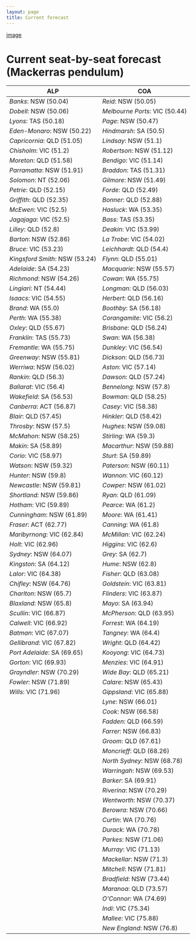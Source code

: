 ```yaml
---
layout: page
title: Current forecast
---
```


[image](imager.jpg)

# Current seat-by-seat forecast (Mackerras pendulum)


| ALP                          | COA                          |
|------------------------------|------------------------------|
|*Banks*: NSW (50.04)          |*Reid*: NSW (50.05)           |
|*Dobell*: NSW (50.06)         |*Melbourne Ports*: VIC (50.44)|
|*Lyons*: TAS (50.18)          |*Page*: NSW (50.47)           |
|*Eden-Monaro*: NSW (50.22)    |*Hindmarsh*: SA (50.5)        |
|*Capricornia*: QLD (51.05)    |*Lindsay*: NSW (51.1)         |
|*Chisholm*: VIC (51.2)        |*Robertson*: NSW (51.12)      |
|*Moreton*: QLD (51.58)        |*Bendigo*: VIC (51.14)        |
|*Parramatta*: NSW (51.91)     |*Braddon*: TAS (51.31)        |
|*Solomon*: NT (52.06)         |*Gilmore*: NSW (51.49)        |
|*Petrie*: QLD (52.15)         |*Forde*: QLD (52.49)          |
|*Griffith*: QLD (52.35)       |*Bonner*: QLD (52.88)         |
|*McEwen*: VIC (52.5)          |*Hasluck*: WA (53.35)         |
|*Jagajaga*: VIC (52.5)        |*Bass*: TAS (53.35)           |
|*Lilley*: QLD (52.8)          |*Deakin*: VIC (53.99)         |
|*Barton*: NSW (52.86)         |*La Trobe*: VIC (54.02)       |
|*Bruce*: VIC (53.23)          |*Leichhardt*: QLD (54.4)      |
|*Kingsford Smith*: NSW (53.24)|*Flynn*: QLD (55.01)          |
|*Adelaide*: SA (54.23)        |*Macquarie*: NSW (55.57)      |
|*Richmond*: NSW (54.26)       |*Cowan*: WA (55.75)           |
|*Lingiari*: NT (54.44)        |*Longman*: QLD (56.03)        |
|*Isaacs*: VIC (54.55)         |*Herbert*: QLD (56.16)        |
|*Brand*: WA (55.0)            |*Boothby*: SA (56.18)         |
|*Perth*: WA (55.38)           |*Corangamite*: VIC (56.2)     |
|*Oxley*: QLD (55.67)          |*Brisbane*: QLD (56.24)       |
|*Franklin*: TAS (55.73)       |*Swan*: WA (56.38)            |
|*Fremantle*: WA (55.75)       |*Dunkley*: VIC (56.54)        |
|*Greenway*: NSW (55.81)       |*Dickson*: QLD (56.73)        |
|*Werriwa*: NSW (56.02)        |*Aston*: VIC (57.14)          |
|*Rankin*: QLD (56.3)          |*Dawson*: QLD (57.24)         |
|*Ballarat*: VIC (56.4)        |*Bennelong*: NSW (57.8)       |
|*Wakefield*: SA (56.53)       |*Bowman*: QLD (58.25)         |
|*Canberra*: ACT (56.87)       |*Casey*: VIC (58.38)          |
|*Blair*: QLD (57.45)          |*Hinkler*: QLD (58.42)        |
|*Throsby*: NSW (57.5)         |*Hughes*: NSW (59.08)         |
|*McMahon*: NSW (58.25)        |*Stirling*: WA (59.3)         |
|*Makin*: SA (58.89)           |*Macarthur*: NSW (59.88)      |
|*Corio*: VIC (58.97)          |*Sturt*: SA (59.89)           |
|*Watson*: NSW (59.32)         |*Paterson*: NSW (60.11)       |
|*Hunter*: NSW (59.8)          |*Wannon*: VIC (60.12)         |
|*Newcastle*: NSW (59.81)      |*Cowper*: NSW (61.02)         |
|*Shortland*: NSW (59.86)      |*Ryan*: QLD (61.09)           |
|*Hotham*: VIC (59.89)         |*Pearce*: WA (61.2)           |
|*Cunningham*: NSW (61.89)     |*Moore*: WA (61.41)           |
|*Fraser*: ACT (62.77)         |*Canning*: WA (61.8)          |
|*Maribyrnong*: VIC (62.84)    |*McMillan*: VIC (62.24)       |
|*Holt*: VIC (62.96)           |*Higgins*: VIC (62.6)         |
|*Sydney*: NSW (64.07)         |*Grey*: SA (62.7)             |
|*Kingston*: SA (64.12)        |*Hume*: NSW (62.8)            |
|*Lalor*: VIC (64.38)          |*Fisher*: QLD (63.08)         |
|*Chifley*: NSW (64.76)        |*Goldstein*: VIC (63.81)      |
|*Charlton*: NSW (65.7)        |*Flinders*: VIC (63.87)       |
|*Blaxland*: NSW (65.8)        |*Mayo*: SA (63.94)            |
|*Scullin*: VIC (66.87)        |*McPherson*: QLD (63.95)      |
|*Calwell*: VIC (66.92)        |*Forrest*: WA (64.19)         |
|*Batman*: VIC (67.07)         |*Tangney*: WA (64.4)          |
|*Gellibrand*: VIC (67.82)     |*Wright*: QLD (64.42)         |
|*Port Adelaide*: SA (69.65)   |*Kooyong*: VIC (64.73)        |
|*Gorton*: VIC (69.93)         |*Menzies*: VIC (64.91)        |
|*Grayndler*: NSW (70.29)      |*Wide Bay*: QLD (65.21)       |
|*Fowler*: NSW (71.89)         |*Calare*: NSW (65.43)         |
|*Wills*: VIC (71.96)          |*Gippsland*: VIC (65.88)      |
|                              |*Lyne*: NSW (66.01)           |
|                              |*Cook*: NSW (66.58)           |
|                              |*Fadden*: QLD (66.59)         |
|                              |*Farrer*: NSW (66.83)         |
|                              |*Groom*: QLD (67.61)          |
|                              |*Moncrieff*: QLD (68.26)      |
|                              |*North Sydney*: NSW (68.78)   |
|                              |*Warringah*: NSW (69.53)      |
|                              |*Barker*: SA (69.91)          |
|                              |*Riverina*: NSW (70.29)       |
|                              |*Wentworth*: NSW (70.37)      |
|                              |*Berowra*: NSW (70.66)        |
|                              |*Curtin*: WA (70.76)          |
|                              |*Durack*: WA (70.78)          |
|                              |*Parkes*: NSW (71.06)         |
|                              |*Murray*: VIC (71.13)         |
|                              |*Mackellar*: NSW (71.3)       |
|                              |*Mitchell*: NSW (71.81)       |
|                              |*Bradfield*: NSW (73.44)      |
|                              |*Maranoa*: QLD (73.57)        |
|                              |*O'Connor*: WA (74.69)        |
|                              |*Indi*: VIC (75.34)           |
|                              |*Mallee*: VIC (75.88)         |
|                              |*New England*: NSW (76.8)     |
